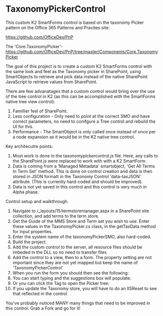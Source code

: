 # TaxonomyPickerControl

This custom K2 SmartForms control is based on the taxonomy Picker pattern on the Office 365 Patterns and Pracites site:

https://github.com/OfficeDev/PnP

The 'Core.TaxonomyPicker'- https://github.com/OfficeDev/PnP/tree/master/Components/Core.TaxonomyPicker

The goal of this project is to create a custom K2 SmartForms control with the same look and feel as the Taxonomy picker in SharePoint, using SmartObjects to retrieve and pick data instead of the native SharePoint JavaScript to retrieve values from SharePoint.

There are few advanatages that a custom control would bring over the use of the tree control in K2 (as this can be accomplished with the SmartForms native tree view control):

1. Famillier feel of SharePoint.
2. Less configuration - Only need to point at the correct SMO and have correct parameters, no need to conifgure a Tree control and rebuild the UI for this.
3. Performance - The SmartObject is only called once instead of once per a node expansion as it would be in the K2 native tree control.

Key architecutre points:
1. Most work is done in the taxonomypickercontrol.js file.  Here, any calls to the SharePoint.js were replaced to work with with a K2 SmartForm.
2. Data is coming from a 'Managed Metadata' smartobject, 'Get All Terms In Term Set' method.  This is done on control creation and data is then stored in JSON formatt in the Taxonomy Control 'data-taxJSON' attribute.  (This is currently hard-coded and should be improved).
3. Data is not yet saved in this control and this control is very much in Alpha phase.


Control setup and walkthrough.

1. Navigate to /_layouts/15/termstoremanager.aspx in a SharePoint site collection, and add terms to the term store.
2. Get the Guide of the MMS Store and Term set you wish to use.  Enter these values in the TaxonomyPicker.cs class, in the getTaxData method for input properties.
3. Enter the system name of the taxonomyPickerSMO, also hard-coded.
4. Build the project.
5. Add the custom control to the server, all resource files should be imbeded in the DLL so no need to transfer files
6. Add the control to a view, then to a form.  The property setting are not important since they are not yet mapped but keep the name of 'TaxonomyPickerControl'
7. When you run the form you should then see the following:
8. You can start typing and the suggestions box will populate:
9. Or you can click the Tag to open the Picker tree:
10. If you update the Taxonomy store, you will have to do an IISReset to see that reflected in the control


You've probably noticed MANY many things that need to be improved in this control.  Grab a Fork and go for it!
